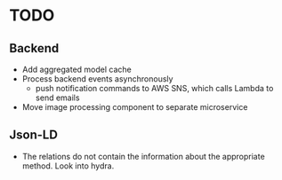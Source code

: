 # TODO

## Backend

- Add aggregated model cache
- Process backend events asynchronously
  - push notification commands to AWS SNS, which calls Lambda to send emails
- Move image processing component to separate microservice

## Json-LD

- The relations do not contain the information about the appropriate 
  method. Look into hydra.
